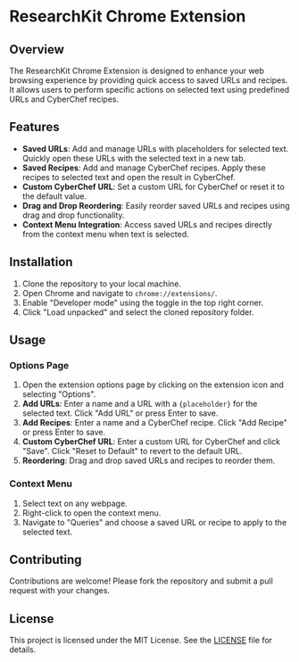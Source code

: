# ResearchKit Chrome Extension

## Overview

The ResearchKit Chrome Extension is designed to enhance your web browsing experience by providing quick access to saved URLs and recipes. It allows users to perform specific actions on selected text using predefined URLs and CyberChef recipes.

## Features

- **Saved URLs**: Add and manage URLs with placeholders for selected text. Quickly open these URLs with the selected text in a new tab.
- **Saved Recipes**: Add and manage CyberChef recipes. Apply these recipes to selected text and open the result in CyberChef.
- **Custom CyberChef URL**: Set a custom URL for CyberChef or reset it to the default value.
- **Drag and Drop Reordering**: Easily reorder saved URLs and recipes using drag and drop functionality.
- **Context Menu Integration**: Access saved URLs and recipes directly from the context menu when text is selected.

## Installation

1. Clone the repository to your local machine.
2. Open Chrome and navigate to `chrome://extensions/`.
3. Enable "Developer mode" using the toggle in the top right corner.
4. Click "Load unpacked" and select the cloned repository folder.

## Usage

### Options Page

1. Open the extension options page by clicking on the extension icon and selecting "Options".
2. **Add URLs**: Enter a name and a URL with a `{placeholder}` for the selected text. Click "Add URL" or press Enter to save.
3. **Add Recipes**: Enter a name and a CyberChef recipe. Click "Add Recipe" or press Enter to save.
4. **Custom CyberChef URL**: Enter a custom URL for CyberChef and click "Save". Click "Reset to Default" to revert to the default URL.
5. **Reordering**: Drag and drop saved URLs and recipes to reorder them.

### Context Menu

1. Select text on any webpage.
2. Right-click to open the context menu.
3. Navigate to "Queries" and choose a saved URL or recipe to apply to the selected text.

## Contributing

Contributions are welcome! Please fork the repository and submit a pull request with your changes.

## License

This project is licensed under the MIT License. See the [LICENSE](LICENSE) file for details.
